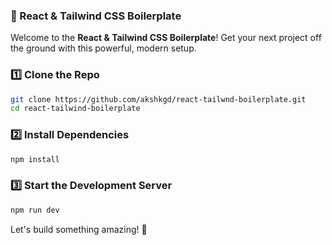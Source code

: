 ### 🚀 React & Tailwind CSS Boilerplate

Welcome to the **React & Tailwind CSS Boilerplate**! Get your next project off the ground with this powerful, modern setup.


### 1️⃣ Clone the Repo
```bash
git clone https://github.com/akshkgd/react-tailwnd-boilerplate.git
cd react-tailwind-boilerplate
```

### 2️⃣ Install Dependencies
```bash
npm install
```

### 3️⃣ Start the Development Server
```bash
npm run dev
```

Let's build something amazing! 🌟